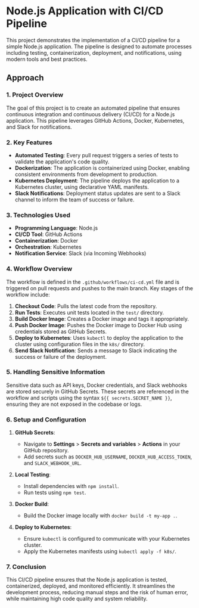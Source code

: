# Node.js Application with CI/CD Pipeline

This project demonstrates the implementation of a CI/CD pipeline for a simple Node.js application. The pipeline is designed to automate processes including testing, containerization, deployment, and notifications, using modern tools and best practices.

## Approach

### 1. **Project Overview**
The goal of this project is to create an automated pipeline that ensures continuous integration and continuous delivery (CI/CD) for a Node.js application. This pipeline leverages GitHub Actions, Docker, Kubernetes, and Slack for notifications.

### 2. **Key Features**
- **Automated Testing**: Every pull request triggers a series of tests to validate the application's code quality.
- **Dockerization**: The application is containerized using Docker, enabling consistent environments from development to production.
- **Kubernetes Deployment**: The pipeline deploys the application to a Kubernetes cluster, using declarative YAML manifests.
- **Slack Notifications**: Deployment status updates are sent to a Slack channel to inform the team of success or failure.

### 3. **Technologies Used**
- **Programming Language**: Node.js
- **CI/CD Tool**: GitHub Actions
- **Containerization**: Docker
- **Orchestration**: Kubernetes
- **Notification Service**: Slack (via Incoming Webhooks)

### 4. **Workflow Overview**
The workflow is defined in the `.github/workflows/ci-cd.yml` file and is triggered on pull requests and pushes to the main branch. Key stages of the workflow include:

1. **Checkout Code**: Pulls the latest code from the repository.
2. **Run Tests**: Executes unit tests located in the `test/` directory.
3. **Build Docker Image**: Creates a Docker image and tags it appropriately.
4. **Push Docker Image**: Pushes the Docker image to Docker Hub using credentials stored as GitHub Secrets.
5. **Deploy to Kubernetes**: Uses `kubectl` to deploy the application to the cluster using configuration files in the `k8s/` directory.
6. **Send Slack Notification**: Sends a message to Slack indicating the success or failure of the deployment.

### 5. **Handling Sensitive Information**
Sensitive data such as API keys, Docker credentials, and Slack webhooks are stored securely in GitHub Secrets. These secrets are referenced in the workflow and scripts using the syntax `${{ secrets.SECRET_NAME }}`, ensuring they are not exposed in the codebase or logs.

### 6. **Setup and Configuration**
1. **GitHub Secrets**:
   - Navigate to **Settings** > **Secrets and variables** > **Actions** in your GitHub repository.
   - Add secrets such as `DOCKER_HUB_USERNAME`, `DOCKER_HUB_ACCESS_TOKEN`, and `SLACK_WEBHOOK_URL`.

2. **Local Testing**:
   - Install dependencies with `npm install`.
   - Run tests using `npm test`.

3. **Docker Build**:
   - Build the Docker image locally with `docker build -t my-app .`.

4. **Deploy to Kubernetes**:
   - Ensure `kubectl` is configured to communicate with your Kubernetes cluster.
   - Apply the Kubernetes manifests using `kubectl apply -f k8s/`.

### 7. **Conclusion**
This CI/CD pipeline ensures that the Node.js application is tested, containerized, deployed, and monitored efficiently. It streamlines the development process, reducing manual steps and the risk of human error, while maintaining high code quality and system reliability.
